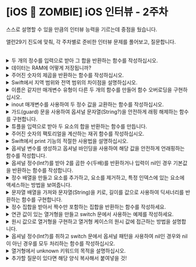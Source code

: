 # [iOS 🧟 ZOMBIE] iOS 인터뷰 - 2주차

스스로 설명할 수 있을 만큼의 인터뷰 능력을 기르는데 중점을 뒀습니다.

앨런29기 진도에 맞춰, 각 주차별로 준비한 인터뷰 문제를 풀어보고, 질문합니다.

<br>

<details>
<summary>두 개의 정수를 입력으로 받아 그 합을 반환하는 함수를 작성하십시오.</summary>

```swift
func sumTwoNumbers(_ num1: Int, _ num2: Int) -> Int {
    return num1 + num2
}
```
</details>


<details>
<summary>데이터는 RAM에 어떻게 저장됩니까?</summary>

```swift
/* 
프로그램이 실행되면 해당 프로그램이 RAM 에 로드되며 프로그램은 코드와 데이터로 구성되어 있음. -> 프로그램이 실행되는 동안 필요한 데이터는 RAM 에서 할당된다. 이 데이터는 주로 변수, 배열, 구조체 등의 형태로 표현됨. -> 주소 매핑: 각 변수나 데이터 구조는  RAM 에서 고유한 주소를 가지게 된다. 이 주소를 통해 프로그램은 해당 데이터를 읽거나 쓸 수 있음. -> CPU 는 RAM 에서 데이터를 읽어와 연산을 수행하고, 프로그램이 종료되거나 데이터가 더이상 필요하지 않을 때까지 RAM 에 저장된 데이터는 프로그램에 의해 계속해서 사용된다. 전원종료시 데이터는 소실된다. RAM 은 휘발성 메모리임으로 전원이 종료되면 저장된 데이터가 소멸된다. 컴퓨터 재부팅 및 종료될 때 발생한다.
*/
```
</details>


<details>
<summary>주어진 숫자의 제곱을 반환하는 함수를 작성하십시오.</summary>

```swift
func calculateSquare(_ number: Double) -> Double {
    return number * numer
}
```
</details>


<details>
<summary>Swift에서 지역 범위와 전역 범위의 차이점을 설명하십시오.</summary>

```swift
//답변
```
</details>


<details>
<summary>이름은 같지만 매개변수 유형이 다른 두 개의 함수를 만들어 함수 오버로딩을 구현하십시오.</summary>

```swift

func displayValue(value: Int) {
    print("Integer value:", value)
}

func displayValue(value: String) {
    print("String value:", value)
}

displayValue(value: "Swift")
displayValue(value: 2)
```
</details>


<details>
<summary>inout 매개변수를 사용하여 두 정수 값을 교환하는 함수를 작성하십시오.</summary>

```swift
var winner = "A"
func change(winner: inout String, to: String) {
    winner = to
}
print(winner)
change(winner: &winner, to: "Nat")
print(winner)
```
</details>


<details>
<summary>가드(guard) 문을 사용하여 옵셔널 문자열(String?)을 안전하게 래핑 해제하는 함수를 구현합니다.</summary>

```swift
func greet(person: [String: String]) {
    guard let name = person["name"] else { return }
    
    print("Hello, \(name)!")
    
    guard let location = person["location"] else {
        print("I hope the weather is nice near you.")
        return
    }
    print("I hope the weather is nice in \(location).")
}

greet(person: ["name" : "Nat"])
//Hello, Nat!
//I hope the weather is nice near you.
greet(person: ["name": "Nat", "location": "Cupertino"])
//Hello, Nat!
//I hope the weather is nice in Cupertino.
```
</details>


<details>
<summary>튜플을 입력으로 받아 두 요소의 합을 반환하는 함수를 만듭니다.</summary>

```swift
func calculateTuples(_ inputTuples: (Int, Int)) -> Int {
    return inputTuples.0 + inputTuples.1
}
```
</details>


<details>
<summary>주어진 숫자의 팩토리얼을 계산하는 재귀 함수를 작성하십시오.</summary>

```swift
func isFactorial(_ num: Int) -> Int {
    let factorialNumber = num
    var result = 1
    for i in 1...factorialNumber {
        result *= i
    }
    return result
}

print(isFactorial(5))
```
</details>


<details>
<summary>Swift에서 print 기능의 적절한 사용법을 설명하십시오.</summary>

```swift
// 단순 문자열을 출력할 때는 print 를 사용하고, 인스턴스의 자세한 설명이 필요할 때는 dump 를 사용한다. 
// 문자열 보간법을 사용해 문자열 내 변수 또는 상수 실질적인 값을 표현하기 위해 사용
print(["cupertino": "LA", "gangNam": "Seoul"], 123, separator: "***", terminator: "\n")

// ["gangNam": "Seoul", "cupertino": "LA"]***123-

var num = 3.14
print("π: \(num)")
// π: 3.14
```
</details>


<details>
<summary>옵셔널 변수를 생성하고 옵셔널 바인딩을 사용하여 해당 값을 안전하게 언래핑하는 함수를 작성합니다.</summary>

```swift
var url: String?

func getUrlAddress(_ url: String?) {
    if let urlString = url {
        print(urlString)
    }
}

getUrlAddress("https://www.developer.apple.com")
```
</details>


<details>
<summary>옵셔널 정수(Int?)를 받아 2를 곱한 수(두배)를 반환하거나 입력이 nil인 경우 기본값을 반환하는 함수를 작성합니다.</summary>

```swift
func checkEvenOrZero(num: Int?) -> Int {
    if let unwrappedNumber = num {
        return unwrappedNumber * 2
    } else {
        return 0
    }
}
// nil 인 경우
checkEvenOrZero(num: nil)
// 정수형 타입 숫자값이 있는 경우
checkEvenOrZero(num: 10)
```
</details>


<details>
<summary>정수 배열을 만들고 요소를 추가하고, 요소를 제거하고, 특정 인덱스에 있는 요소에 액세스하는 방법을 보여줍니다.</summary>

```swift
// MARK: - 배열 더하기
var integerArray = [1, 2, 3, 4, 5, 8]

integerArray.append(10)
integerArray += [10, 8]
print(integerArray)
// "[1, 2, 3, 4, 5, 8, 10, 10, 8]\n"
integerArray.sort()
print(integerArray)
// [1, 2, 3, 4, 5, 8, 8, 10, 10]
// MARK: -  특정 인덱스에 있는 요소에 액세스

//let accessIdx = 2
let accessIdx = 10
if accessIdx < integerArray.count {
    let elementAtIdx = integerArray[accessIdx]
    print("Element at index \(accessIdx): \(elementAtIdx)")
} else {
    print("index \(accessIdx) is out of range.")
}
// Element at index 2: 3
// index 10 is out of range.

// MARK: - 배열 요소 혹은 인덱스 제거
let idxToRemove = 8
// 요소 접근해서 지우기
if let numToRemove = integerArray.firstIndex(of: idxToRemove) {
    integerArray.remove(at: numToRemove)
    print("removed element: \(idxToRemove).")
    print("Update Array: \(integerArray)")
} else {
    print("Element \(idxToRemove) not found in the array.")
}
//removed element: 8.


// 인덱스 접근해서 지우기

let indexToRemove = 7

if indexToRemove < integerArray.count {
    let removedElement = integerArray.remove(at: indexToRemove)
    print("Removed element \(removedElement) at index \(indexToRemove). Updated Array: \(integerArray)")
} else {
    print("Index \(indexToRemove) is out of bounds.")
}


//Update Array: [1, 2, 3, 4, 5, 8, 10, 10]
//Removed element 10 at index 7. Updated Array: [1, 2, 3, 4, 5, 8, 10]
```
</details>


<details>
<summary>문자열 배열을 가져와 문자열(String)을 키로, 길이를 값으로 사용하여 딕셔너리를 반환하는 함수를 구현합니다.</summary>

```swift
func getStrDictionary(strings: [String]) -> [String: Int] {
    var resultDic = [String: Int]()
    for str in strings {
        let length = str.count
        resultDic[str] = length
    }
    return resultDic
}
let stringArray = ["uikit", "swiftui", "rxswift", "combine"]
print(createDictionaryFromStrings(stringArray))
// ["rxswift": 7, "swiftui": 7, "uikit": 5, "combine": 7]
```
</details>


<details>
<summary>정수 집합을 받아서 짝수만 포함하는 집합을 반환하는 함수를 작성하세요.</summary>

```swift
//답변
```
</details>


<details>
<summary>연관 값이 있는 열거형을 만들고 switch 문에서 사용하는 예제를 작성하세요.</summary>

```swift
//답변
```
</details>


<details>
<summary>원시 값으로 열거형을 구현하고 열거형 케이스의 원시 값에 접근하는 방법을 설명합니다.</summary>
- 원시값: 매칭되는 기본값(정수,문자열) 정해서 활용할 수 있다. 원시값을 입력안하면 자동으로 0, 1, 2 가 설정된다. 
아래 1을 처음으로 썼음으로 1부터 시작해서 7까지 원시값 호출 가능하고 호출은 아래 변수 `choiceDay` 처럼 쓰고 열거형 소괄호 rawValue 안에 정수형 숫자를 입력해 case 값을 불러온다.

```swift
enum Weekdays: Int {
    case mon = 1, tues, wed, thu, fri, sat, sun
}

var choiceDay = Weekdays(rawValue: 2)
```
</details>


<details>
<summary>옵셔널 정수(Int?)를 취하고 switch 문에서 옵셔널 패턴을 사용하여 nil인 경우와 nil이 아닌 경우를 모두 처리하는 함수를 작성하십시오.</summary>

```swift
//답변
```
</details>


<details>
<summary>열거형에서 unknown 키워드의 목적을 설명하십시오.</summary>

```swift
//답변
```
</details>



<details>
<summary>추가할 질문이 있다면 해당 양식 복사해서 붙여넣을 것!</summary>

```swift
//답변
```
</details>

